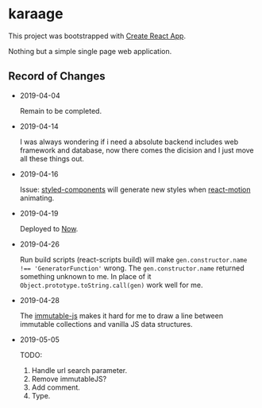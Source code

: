 # karaage

This project was bootstrapped with [Create React App](https://github.com/facebook/create-react-app). 

Nothing but a simple single page web application.

## Record of Changes

* 2019-04-04

  Remain to be completed.

* 2019-04-14

  I was always wondering if i need a absolute backend includes web framework and database, now there comes the dicision and I just move all these things out.  

* 2019-04-16

  Issue: [styled-components](https://github.com/styled-components) will generate new styles when [react-motion](https://github.com/chenglou/react-motion) animating.

* 2019-04-19
  
  Deployed to [Now](https://zeit.co/now).

* 2019-04-26

  Run build scripts (react-scripts build) will make `gen.constructor.name !== 'GeneratorFunction'` wrong. The `gen.constructor.name` returned something unknown to me. In place of it `Object.prototype.toString.call(gen)` work well for me.

* 2019-04-28

  The [immutable-js](https://github.com/immutable-js/immutable-js) makes it hard for me to draw a line between immutable collections and vanilla JS data structures.

* 2019-05-05

  TODO:

  1. Handle url search parameter.
  2. Remove immutableJS?
  3. Add comment.
  4. Type.
